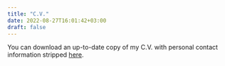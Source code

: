 ```yaml
---
title: "C.V."
date: 2022-08-27T16:01:42+03:00
draft: false
---
```

You can download an up-to-date copy of my C.V. with personal contact information stripped [here](https://drive.google.com/file/d/1kx0UiLzAMskJA72dp0RmPHVIcDdfhouq/view?usp=sharing).

